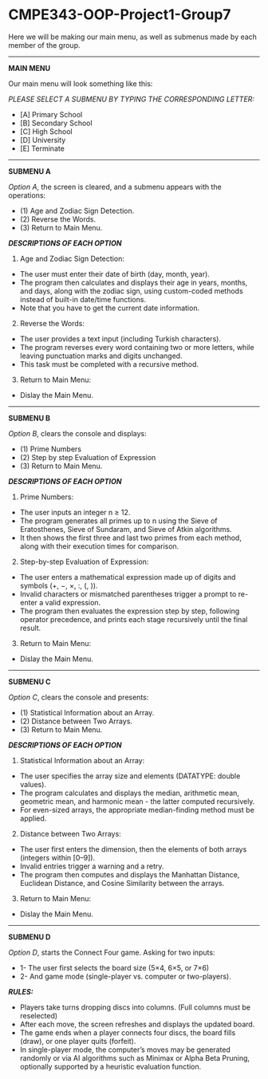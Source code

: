 # CMPE343-OOP-Project1-Group7
Here we will be making our main menu, as well as submenus made by each member of the group.

---------------------------------------------------------------------------------------------------------------------------------

**MAIN MENU**

Our main menu will look something like this:

*PLEASE SELECT A SUBMENU BY TYPING THE CORRESPONDING LETTER:*
- [A] Primary School
- [B] Secondary School
- [C] High School
- [D] University
- [E] Terminate

---------------------------------------------------------------------------------------------------------------------------------

**SUBMENU A**

*Option A*, the screen is cleared, and a submenu appears with the operations: 
- (1) Age and Zodiac Sign Detection.
- (2) Reverse the Words.
- (3) Return to Main Menu. 

***DESCRIPTIONS OF EACH OPTION***

1) Age and Zodiac Sign Detection:
- The user must enter their date of birth (day, month, year). 
- The program then calculates and displays their age in years, months, and days, along with the zodiac sign, using custom-coded methods instead of built-in date/time functions. 
- Note that you have to get the current date information.

2) Reverse the Words: 
- The user provides a text input (including Turkish characters). 
- The program reverses every word containing two or more letters, while leaving punctuation marks and digits unchanged. 
- This task must be completed with a recursive method.

3) Return to Main Menu:
- Dislay the Main Menu.

---------------------------------------------------------------------------------------------------------------------------------

**SUBMENU B**

*Option B*, clears the console and displays: 
- (1) Prime Numbers
- (2) Step by step Evaluation of Expression
- (3) Return to Main Menu.

***DESCRIPTIONS OF EACH OPTION***

1) Prime Numbers:
- The user inputs an integer n ≥ 12. 
- The program generates all primes up to n using the Sieve of Eratosthenes, Sieve of Sundaram, and Sieve of Atkin algorithms. 
- It then shows the first three and last two primes from each method, along with their execution times for comparison. 

2) Step-by-step Evaluation of Expression:
- The user enters a mathematical expression made up of digits and symbols (+, −, ×, :, (, )). 
- Invalid characters or mismatched parentheses trigger a prompt to re-enter a valid expression. 
- The program then evaluates the expression step by step, following operator precedence, and prints each stage recursively until the final result.

3) Return to Main Menu:
- Dislay the Main Menu.

---------------------------------------------------------------------------------------------------------------------------------

**SUBMENU C**

*Option C*, clears the console and presents: 
- (1) Statistical Information about an Array.
- (2) Distance between Two Arrays.
- (3) Return to Main Menu. 

***DESCRIPTIONS OF EACH OPTION***

1) Statistical Information about an Array:
- The user specifies the array size and elements (DATATYPE: double values). 
- The program calculates and displays the median, arithmetic mean, geometric mean, and harmonic mean - the latter computed 
recursively.
- For even-sized arrays, the appropriate median-finding method must be applied. 

2) Distance between Two Arrays:
- The user first enters the dimension, then the elements of both arrays (integers within [0–9]). 
- Invalid entries trigger a warning and a retry. 
- The program then computes and displays the Manhattan Distance, Euclidean Distance, and Cosine Similarity between the arrays.

3) Return to Main Menu:
- Dislay the Main Menu.

---------------------------------------------------------------------------------------------------------------------------------

**SUBMENU D**

*Option D*, starts the Connect Four game. Asking for two inputs: 
- 1- The user first selects the board size (5×4, 6×5, or 7×6) 
- 2- And game mode (single-player vs. computer or two-players). 

***RULES:***
- Players take turns dropping discs into columns. (Full columns must be reselected)
- After each move, the screen refreshes and displays the updated board. 
- The game ends when a player connects four discs, the board fills (draw), or one player quits (forfeit). 
- In single-player mode, the computer’s moves may be generated randomly or via AI algorithms such as Minimax or Alpha Beta Pruning, optionally supported by a heuristic evaluation function. 
